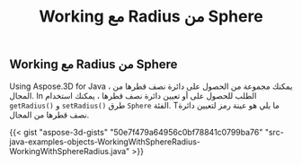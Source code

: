 ﻿---
title: Working مع Radius من Sphere
type: docs
weight: 50
url: /ar/java/working-with-radius-of-sphere/
description: Using Aspose.3D for Java ، يمكنك مجموعة من الحصول على دائرة نصف قطرها من المجال.
---
## **Working مع Radius من Sphere**
Using Aspose.3D for Java ، يمكنك مجموعة من الحصول على دائرة نصف قطرها من المجال. In الطلب للحصول على أو تعيين دائرة نصف قطرها ، يمكنك استخدام `getRadius()` و `setRadius()` طرق `Sphere` الفئة. Tما يلي هو عينة رمز لتعيين دائرة نصف قطرها من المجال.

{{< gist "aspose-3d-gists" "50e7f479a64956c0bf78841c0799ba76" "src-java-examples-objects-WorkingWithSphereRadius-WorkingWithSphereRadius.java" >}}
